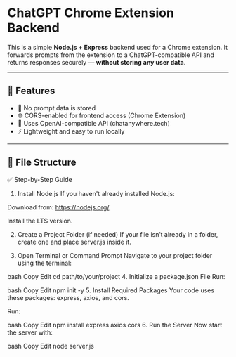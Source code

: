 # ChatGPT Chrome Extension Backend

This is a simple **Node.js + Express** backend used for a Chrome extension. It forwards prompts from the extension to a ChatGPT-compatible API and returns responses securely — **without storing any user data**.

---

## 🚀 Features

- 🔐 No prompt data is stored
- 🌐 CORS-enabled for frontend access (Chrome Extension)
- 📡 Uses OpenAI-compatible API (chatanywhere.tech)
- ⚡ Lightweight and easy to run locally

---

## 📁 File Structure

✅ Step-by-Step Guide
1. Install Node.js
If you haven't already installed Node.js:

Download from: https://nodejs.org/

Install the LTS version.

2. Create a Project Folder (if needed)
If your file isn’t already in a folder, create one and place server.js inside it.

3. Open Terminal or Command Prompt
Navigate to your project folder using the terminal:

bash
Copy
Edit
cd path/to/your/project
4. Initialize a package.json File
Run:

bash
Copy
Edit
npm init -y
5. Install Required Packages
Your code uses these packages: express, axios, and cors.

Run:

bash
Copy
Edit
npm install express axios cors
6. Run the Server
Now start the server with:

bash
Copy
Edit
node server.js
